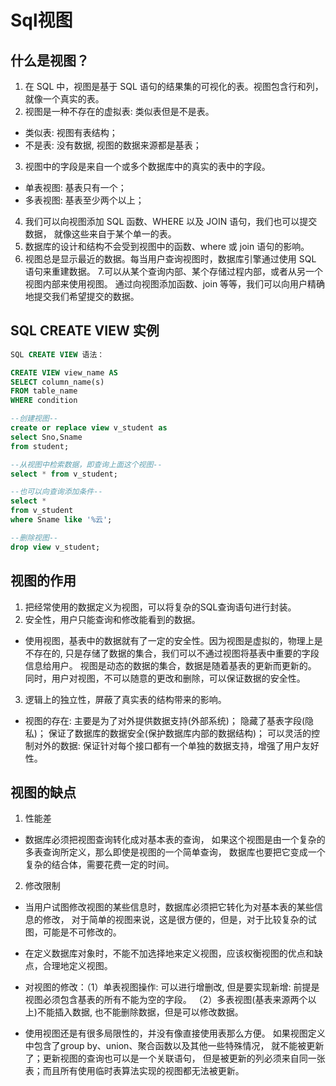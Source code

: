 # Sql视图

## 什么是视图？

1. 在 SQL 中，视图是基于 SQL 语句的结果集的可视化的表。视图包含行和列，就像一个真实的表。 
2. 视图是一种不存在的虚拟表: 类似表但是不是表。

* 类似表: 视图有表结构；
* 不是表: 没有数据, 视图的数据来源都是基表；

3. 视图中的字段是来自一个或多个数据库中的真实的表中的字段。

* 单表视图: 基表只有一个；
* 多表视图: 基表至少两个以上；

4. 我们可以向视图添加 SQL 函数、WHERE 以及 JOIN 语句，我们也可以提交数据，
就像这些来自于某个单一的表。
5. 数据库的设计和结构不会受到视图中的函数、where 或 join 语句的影响。
6. 视图总是显示最近的数据。每当用户查询视图时，数据库引擎通过使用 SQL 语句来重建数据。
7.可以从某个查询内部、某个存储过程内部，或者从另一个视图内部来使用视图。
通过向视图添加函数、join 等等，我们可以向用户精确地提交我们希望提交的数据。

## SQL CREATE VIEW 实例

```sql
SQL CREATE VIEW 语法：

CREATE VIEW view_name AS
SELECT column_name(s)
FROM table_name
WHERE condition

--创建视图--
create or replace view v_student as 
select Sno,Sname
from student;

--从视图中检索数据，即查询上面这个视图--
select * from v_student;

--也可以向查询添加条件--
select * 
from v_student
where Sname like '%云';

--删除视图--
drop view v_student;
```

## 视图的作用

1. 把经常使用的数据定义为视图，可以将复杂的SQL查询语句进行封装。
2. 安全性，用户只能查询和修改能看到的数据。

* 使用视图，基表中的数据就有了一定的安全性。因为视图是虚拟的，物理上是不存在的,
只是存储了数据的集合，我们可以不通过视图将基表中重要的字段信息给用户。
视图是动态的数据的集合，数据是随着基表的更新而更新的。
同时，用户对视图，不可以随意的更改和删除，可以保证数据的安全性。

3. 逻辑上的独立性，屏蔽了真实表的结构带来的影响。

* 视图的存在: 主要是为了对外提供数据支持(外部系统)；
隐藏了基表字段(隐私)；
保证了数据库的数据安全(保护数据库内部的数据结构)；
可以灵活的控制对外的数据: 
保证针对每个接口都有一个单独的数据支持，增强了用户友好性。

## 视图的缺点

1. 性能差

* 数据库必须把视图查询转化成对基本表的查询，
如果这个视图是由一个复杂的多表查询所定义，那么即使是视图的一个简单查询，
数据库也要把它变成一个复杂的结合体，需要花费一定的时间。

2. 修改限制

* 当用户试图修改视图的某些信息时，数据库必须把它转化为对基本表的某些信息的修改，
对于简单的视图来说，这是很方便的，但是，对于比较复杂的试图，可能是不可修改的。 
* 在定义数据库对象时，不能不加选择地来定义视图，应该权衡视图的优点和缺点，合理地定义视图。 
* 对视图的修改：（1）单表视图操作: 可以进行增删改, 但是要实现新增: 
前提是视图必须包含基表的所有不能为空的字段。
（2）多表视图(基表来源两个以上)不能插入数据, 也不能删除数据，但是可以修改数据。

  
* 使用视图还是有很多局限性的，并没有像直接使用表那么方便。
如果视图定义中包含了group by、union、聚合函数以及其他一些特殊情况，
就不能被更新了；更新视图的查询也可以是一个关联语句，
但是被更新的列必须来自同一张表；而且所有使用临时表算法实现的视图都无法被更新。

